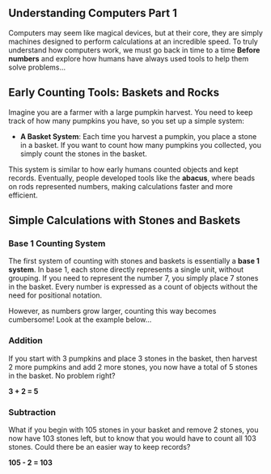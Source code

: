 ## Understanding Computers Part 1
Computers may seem like magical devices, but at their core, they are simply machines designed to perform calculations at an incredible speed. To truly understand how computers work, we must go back in time to a time **Before numbers** and explore how humans have always used tools to help them solve problems...

## Early Counting Tools: Baskets and Rocks
Imagine you are a farmer with a large pumpkin harvest. You need to keep track of how many pumpkins you have, so you set up a simple system:

- **A Basket System**: Each time you harvest a pumpkin, you place a stone in a basket. If you want to count how many pumpkins you collected, you simply count the stones in the basket.

This system is similar to how early humans counted objects and kept records. Eventually, people developed tools like the **abacus**, where beads on rods represented numbers, making calculations faster and more efficient.

## Simple Calculations with Stones and Baskets

### Base 1 Counting System
The first system of counting with stones and baskets is essentially a **base 1 system**. In base 1, each stone directly represents a single unit, without grouping. If you need to represent the number 7, you simply place 7 stones in the basket. Every number is expressed as a count of objects without the need for positional notation.

However, as numbers grow larger, counting this way becomes cumbersome! Look at the example below...

### Addition
If you start with 3 pumpkins and place 3 stones in the basket, then harvest 2 more pumpkins and add 2 more stones, you now have a total of 5 stones in the basket. No problem right?

**3 + 2 = 5**

### Subtraction
What if you begin with 105 stones in your basket and remove 2 stones, you now have 103 stones left, but to know that you would have to count all 103 stones. Could there be an easier way to keep records?

**105 - 2 = 103**


